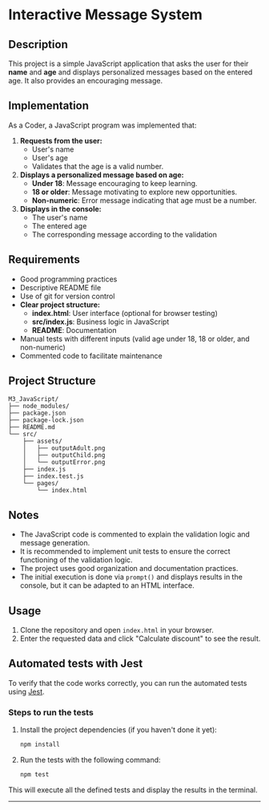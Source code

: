 # Interactive Message System

## Description

This project is a simple JavaScript application that asks the user for their **name** and **age** and displays personalized messages based on the entered age. It also provides an encouraging message.

## Implementation

As a Coder, a JavaScript program was implemented that:

1. **Requests from the user:**
    - User's name
    - User's age
    - Validates that the age is a valid number.
2. **Displays a personalized message based on age:**
    - **Under 18**: Message encouraging to keep learning.
    - **18 or older**: Message motivating to explore new opportunities.
    - **Non-numeric**: Error message indicating that age must be a number.
3. **Displays in the console:**
    - The user's name
    - The entered age
    - The corresponding message according to the validation

## Requirements

- Good programming practices
- Descriptive README file
- Use of git for version control
- **Clear project structure:**
  - **index.html**: User interface (optional for browser testing)
  - **src/index.js**: Business logic in JavaScript
  - **README**: Documentation
- Manual tests with different inputs (valid age under 18, 18 or older, and non-numeric)
- Commented code to facilitate maintenance

## Project Structure

```plaintext
M3_JavaScript/
├── node_modules/
├── package.json
├── package-lock.json
├── README.md
└── src/
    ├── assets/
    │   ├── outputAdult.png
    │   ├── outputChild.png
    │   └── outputError.png
    ├── index.js
    ├── index.test.js
    └── pages/
        └── index.html
```

## Notes

- The JavaScript code is commented to explain the validation logic and message generation.
- It is recommended to implement unit tests to ensure the correct functioning of the validation logic.
- The project uses good organization and documentation practices.
- The initial execution is done via `prompt()` and displays results in the console, but it can be adapted to an HTML interface.

## Usage

1. Clone the repository and open `index.html` in your browser.
2. Enter the requested data and click "Calculate discount" to see the result.

## Automated tests with Jest

To verify that the code works correctly, you can run the automated tests using [Jest](https://jestjs.io/).

### Steps to run the tests

1. Install the project dependencies (if you haven't done it yet):

   ```bash
   npm install
   ```

2. Run the tests with the following command:

   ```bash
   npm test
   ```

This will execute all the defined tests and display the results in the terminal.

---
